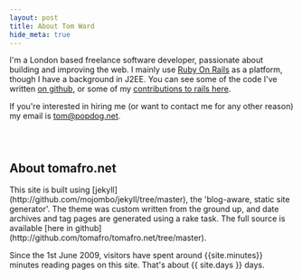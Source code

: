 ```yaml
---
layout: post
title: About Tom Ward
hide_meta: true
---
```

I'm a London based freelance software developer, passionate about building and improving the web.  I mainly use [Ruby On Rails](http://rubyonrails.org) as a platform, though I have a background in J2EE.  You can see some of the code I've written [on github](http://github.com/tomafro), or some of my [contributions to rails here](http://contributors.rubyonrails.org/contributors/tom-ward/commits).  

If you're interested in hiring me (or want to contact me for any other reason) my email is <a href="mailto:tom@popdog.net">tom@popdog.net</a>.

<h2 style="padding-top:2em;">About tomafro.net</h2>
This site is built using [jekyll](http://github.com/mojombo/jekyll/tree/master), the 'blog-aware, static site generator'.  The theme was custom written from the ground up, and date archives and tag pages are generated using a rake task.  The full source is available [here in github](http://github.com/tomafro/tomafro.net/tree/master).

Since the 1st June 2009, visitors have spent around {{site.minutes}} minutes reading pages on this site.  That's about {{ site.days }} days.